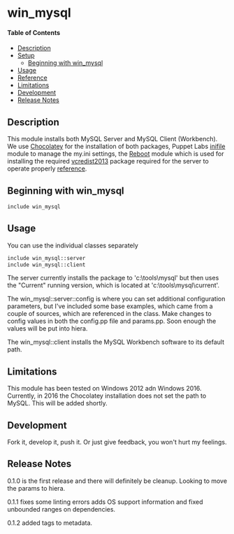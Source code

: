 # win_mysql

#### Table of Contents

* [Description](#description)
* [Setup](#setup)
   * [Beginning with win_mysql](#beginning-with-win_mysql)
* [Usage](#usage)
* [Reference](#reference)
* [Limitations](#limitations)
* [Development](#development)
* [Release Notes](#release-notes)

## Description

This module installs both MySQL Server and MySQL Client (Workbench).  We use [Chocolatey](https://forge.puppet.com/puppetlabs/chocolatey) for the installation of both packages, Puppet Labs [inifile](https://forge.puppet.com/puppetlabs/inifile) module to manage the my.ini settings, the [Reboot](https://forge.puppet.com/puppetlabs/reboot) module which is used for installing the required [vcredist2013](https://www.microsoft.com/en-us/download/details.aspx?id=40784) package required for the server to operate properly [reference](https://github.com/ferventcoder/chocolatey-packages/issues/253).  

## Beginning with win_mysql
```sh
include win_mysql
```

## Usage
You can use the individual classes separately

```sh
include win_mysql::server
include win_mysql::client
```

The server currently installs the package to 'c:\tools\mysql' but then uses the "Current" running version, which is located at 'c:\tools\mysql\current'.  

The win_mysql::server::config is where you can set additional configuration parameters, but I've included some base examples, which came from a couple of sources, which are referenced in the class. Make changes to config values in both the config.pp file and params.pp.  Soon enough the values will be put into hiera.

The win_mysql::client installs the MySQL Workbench software to its default path.

## Limitations

This module has been tested on Windows 2012 adn Windows 2016.  Currently, in 2016 the Chocolatey installation does not set the path to MySQL.  This will be added shortly.

## Development

Fork it, develop it, push it.  Or just give feedback, you won't hurt my feelings.

## Release Notes

0.1.0 is the first release and there will definitely be cleanup.  Looking to move the params to hiera.

0.1.1 fixes some linting errors adds OS support information and fixed unbounded ranges on dependencies.

0.1.2 added tags to metadata. 
